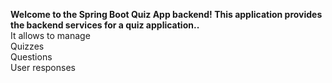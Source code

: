 __Welcome to the Spring Boot Quiz App backend! This application provides the backend services for a quiz application..__ <br> 
It allows  to manage <br>
Quizzes <br>
Questions <br>
User responses <br>
